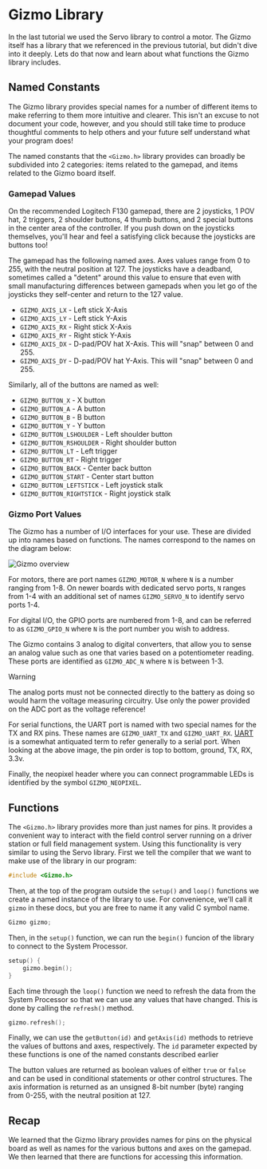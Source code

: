 # Gizmo Library

In the last tutorial we used the Servo library to control a motor.
The Gizmo itself has a library that we referenced in the previous
tutorial, but didn't dive into it deeply.  Lets do that now and learn
about what functions the Gizmo library includes.

## Named Constants

The Gizmo library provides special names for a number of different
items to make referring to them more intuitive and clearer.  This
isn't an excuse to not document your code, however, and you should
still take time to produce thoughtful comments to help others and your
future self understand what your program does!

The named constants that the `<Gizmo.h>` library provides can broadly
be subdivided into 2 categories: items related to the gamepad, and
items related to the Gizmo board itself.

### Gamepad Values

On the recommended Logitech F130 gamepad, there are 2 joysticks, 1 POV
hat, 2 triggers, 2 shoulder buttons, 4 thumb buttons, and 2 special
buttons in the center area of the controller.  If you push down on the
joysticks themselves, you'll hear and feel a satisfying click because
the joysticks are buttons too!

The gamepad has the following named axes.  Axes values range from 0 to
255, with the neutral position at 127.  The joysticks have a deadband,
sometimes called a "detent" around this value to ensure that even with
small manufacturing differences between gamepads when you let go of
the joysticks they self-center and return to the 127 value.

  * `GIZMO_AXIS_LX` - Left stick X-Axis
  * `GIZMO_AXIS_LY` - Left stick Y-Axis
  * `GIZMO_AXIS_RX` - Right stick X-Axis
  * `GIZMO_AXIS_RY` - Right stick Y-Axis
  * `GIZMO_AXIS_DX` - D-pad/POV hat X-Axis.  This will "snap" between
    0 and 255.
  * `GIZMO_AXIS_DY` - D-pad/POV hat Y-Axis.  This will "snap" between
    0 and 255.

Similarly, all of the buttons are named as well:

  * `GIZMO_BUTTON_X` - X button
  * `GIZMO_BUTTON_A` - A button
  * `GIZMO_BUTTON_B` - B button
  * `GIZMO_BUTTON_Y` - Y button
  * `GIZMO_BUTTON_LSHOULDER` - Left shoulder button
  * `GIZMO_BUTTON_RSHOULDER` - Right shoulder button
  * `GIZMO_BUTTON_LT` - Left trigger
  * `GIZMO_BUTTON_RT` - Right trigger
  * `GIZMO_BUTTON_BACK` - Center back button
  * `GIZMO_BUTTON_START` - Center start button
  * `GIZMO_BUTTON_LEFTSTICK` - Left joystick stalk
  * `GIZMO_BUTTON_RIGHTSTICK` - Right joystick stalk

### Gizmo Port Values

The Gizmo has a number of I/O interfaces for your use.  These are
divided up into names based on functions.  The names correspond to the
names on the diagram below:

![Gizmo overview](../../img/gizmo-overview.png)

For motors, there are port names `GIZMO_MOTOR_N` where `N` is a number
ranging from 1-8.  On newer boards with dedicated servo ports, `N`
ranges from 1-4 with an additional set of names `GIZMO_SERVO_N` to
identify servo ports 1-4.

For digital I/O, the GPIO ports are numbered from 1-8, and can be
referred to as `GIZMO_GPIO_N` where `N` is the port number you wish to
address.

The Gizmo contains 3 analog to digital converters, that allow you to
sense an analog value such as one that varies based on a potentiometer
reading.  These ports are identified as `GIZMO_ADC_N` where `N` is
between 1-3.

> [!WARNING]
>
> The analog ports must not be connected directly to the battery as
> doing so would harm the voltage measuring circuitry.  Use only the
> power provided on the ADC port as the voltage reference!

For serial functions, the UART port is named with two special names
for the TX and RX pins.  These names are `GIZMO_UART_TX` and
`GIZMO_UART_RX`.
[UART](https://en.wikipedia.org/wiki/Universal_asynchronous_receiver-transmitter)
is a somewhat antiquated term to refer generally to a serial port.
When looking at the above image, the pin order is top to bottom,
ground, TX, RX, 3.3v.

Finally, the neopixel header where you can connect programmable LEDs
is identified by the symbol `GIZMO_NEOPIXEL`.


## Functions

The `<Gizmo.h>` library provides more than just names for pins.  It
provides a convenient way to interact with the field control server
running on a driver station or full field management system.  Using
this functionality is very similar to using the Servo library.  First
we tell the compiler that we want to make use of the library in our
program:

```C
#include <Gizmo.h>
```

Then, at the top of the program outside the `setup()` and `loop()`
functions we create a named instance of the library to use.  For
convenience, we'll call it `gizmo` in these docs, but you are free to
name it any valid C symbol name.

```C
Gizmo gizmo;
```

Then, in the `setup()` function, we can run the `begin()` funcion of
the library to connect to the System Processor.

```C
setup() {
    gizmo.begin();
}
```

Each time through the `loop()` function we need to refresh the data
from the System Processor so that we can use any values that have
changed.  This is done by calling the `refresh()` method.

```C
gizmo.refresh();
```

Finally, we can use the `getButton(id)` and `getAxis(id)` methods to
retrieve the values of buttons and axes, respectively.  The `id`
parameter expected by these functions is one of the named constants
described earlier

The button values are returned as boolean values of either `true` or
`false` and can be used in conditional statements or other control
structures.  The axis information is returned as an unsigned 8-bit
number (byte) ranging from 0-255, with the neutral position at 127.

## Recap

We learned that the Gizmo library provides names for pins on the
physical board as well as names for the various buttons and axes on
the gamepad.  We then learned that there are functions for accessing
this information.
